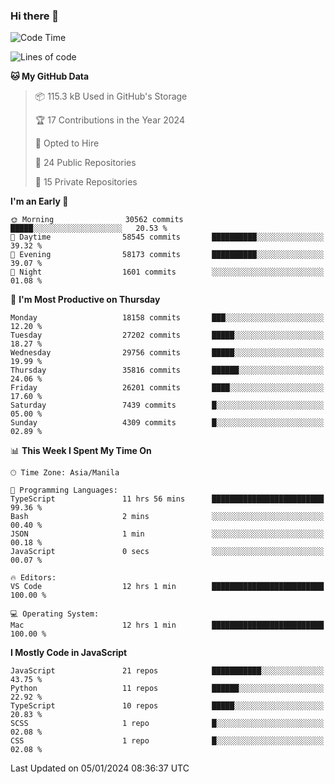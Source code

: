 ### Hi there 👋

<!--START_SECTION:waka-->
![Code Time](http://img.shields.io/badge/Code%20Time-512%20hrs%2019%20mins-blue)

![Lines of code](https://img.shields.io/badge/From%20Hello%20World%20I%27ve%20Written-61.4%20million%20lines%20of%20code-blue)

**🐱 My GitHub Data** 

> 📦 115.3 kB Used in GitHub's Storage 
 > 
> 🏆 17 Contributions in the Year 2024
 > 
> 💼 Opted to Hire
 > 
> 📜 24 Public Repositories 
 > 
> 🔑 15 Private Repositories 
 > 
**I'm an Early 🐤** 

```text
🌞 Morning                30562 commits       █████░░░░░░░░░░░░░░░░░░░░   20.53 % 
🌆 Daytime                58545 commits       ██████████░░░░░░░░░░░░░░░   39.32 % 
🌃 Evening                58173 commits       ██████████░░░░░░░░░░░░░░░   39.07 % 
🌙 Night                  1601 commits        ░░░░░░░░░░░░░░░░░░░░░░░░░   01.08 % 
```
📅 **I'm Most Productive on Thursday** 

```text
Monday                   18158 commits       ███░░░░░░░░░░░░░░░░░░░░░░   12.20 % 
Tuesday                  27202 commits       █████░░░░░░░░░░░░░░░░░░░░   18.27 % 
Wednesday                29756 commits       █████░░░░░░░░░░░░░░░░░░░░   19.99 % 
Thursday                 35816 commits       ██████░░░░░░░░░░░░░░░░░░░   24.06 % 
Friday                   26201 commits       ████░░░░░░░░░░░░░░░░░░░░░   17.60 % 
Saturday                 7439 commits        █░░░░░░░░░░░░░░░░░░░░░░░░   05.00 % 
Sunday                   4309 commits        █░░░░░░░░░░░░░░░░░░░░░░░░   02.89 % 
```


📊 **This Week I Spent My Time On** 

```text
🕑︎ Time Zone: Asia/Manila

💬 Programming Languages: 
TypeScript               11 hrs 56 mins      █████████████████████████   99.36 % 
Bash                     2 mins              ░░░░░░░░░░░░░░░░░░░░░░░░░   00.40 % 
JSON                     1 min               ░░░░░░░░░░░░░░░░░░░░░░░░░   00.18 % 
JavaScript               0 secs              ░░░░░░░░░░░░░░░░░░░░░░░░░   00.07 % 

🔥 Editors: 
VS Code                  12 hrs 1 min        █████████████████████████   100.00 % 

💻 Operating System: 
Mac                      12 hrs 1 min        █████████████████████████   100.00 % 
```

**I Mostly Code in JavaScript** 

```text
JavaScript               21 repos            ███████████░░░░░░░░░░░░░░   43.75 % 
Python                   11 repos            ██████░░░░░░░░░░░░░░░░░░░   22.92 % 
TypeScript               10 repos            █████░░░░░░░░░░░░░░░░░░░░   20.83 % 
SCSS                     1 repo              █░░░░░░░░░░░░░░░░░░░░░░░░   02.08 % 
CSS                      1 repo              █░░░░░░░░░░░░░░░░░░░░░░░░   02.08 % 
```




 Last Updated on 05/01/2024 08:36:37 UTC
<!--END_SECTION:waka-->
